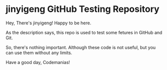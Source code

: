# jinyigeng GitHub Testing Repository

Hey, There's jinyigeng! Happy to be here.

As the description says, this repo is used to test some fetures in GitHub and Git.

So, there's nothing important. Although these code is not useful, but you can use them without any limits.

Have a good day, Codemanias!
